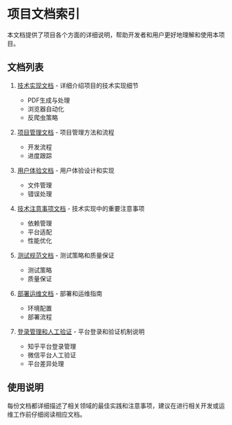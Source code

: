 # 项目文档索引

本文档提供了项目各个方面的详细说明，帮助开发者和用户更好地理解和使用本项目。

## 文档列表

1. [技术实现文档](technical_implementation.md) - 详细介绍项目的技术实现细节
   - PDF生成与处理
   - 浏览器自动化
   - 反爬虫策略

2. [项目管理文档](project_management.md) - 项目管理方法和流程
   - 开发流程
   - 进度跟踪

3. [用户体验文档](user_experience.md) - 用户体验设计和实现
   - 文件管理
   - 错误处理

4. [技术注意事项文档](technical_considerations.md) - 技术实现中的重要注意事项
   - 依赖管理
   - 平台适配
   - 性能优化

5. [测试规范文档](testing_specifications.md) - 测试策略和质量保证
   - 测试策略
   - 质量保证

6. [部署运维文档](deployment_operations.md) - 部署和运维指南
   - 环境配置
   - 部署流程

7. [登录管理和人工验证](login_and_verification.md) - 平台登录和验证机制说明
   - 知乎平台登录管理
   - 微信平台人工验证
   - 平台差异处理

## 使用说明

每份文档都详细描述了相关领域的最佳实践和注意事项，建议在进行相关开发或运维工作前仔细阅读相应文档。